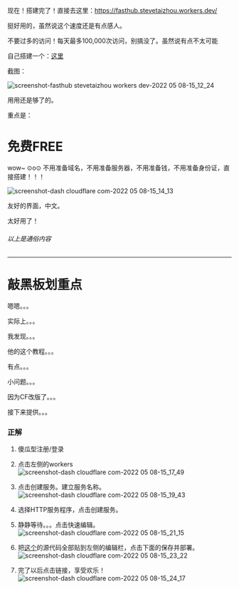 现在！搭建完了！直接去这里：<https://fasthub.stevetaizhou.workers.dev/>

挺好用的，虽然说这个速度还是有点感人。

不要过多的访问！每天最多100,000次访问，别搞没了。虽然说有点不太可能

自己搭建一个：[这里](https://github.com/hunshcn/gh-proxy#cf-worker%E7%89%88%E6%9C%AC%E9%83%A8%E7%BD%B2)

截图：

![screenshot-fasthub stevetaizhou workers dev-2022 05 08-15_12_24](https://user-images.githubusercontent.com/85382878/167285872-19970c37-a9ff-4b4a-9e37-597de7691497.png)

用用还是够了的。

重点是：

# 免费FREE

wow~ ⊙o⊙ 不用准备域名，不用准备服务器，不用准备钱，不用准备身份证，直接搭建！！！

![screenshot-dash cloudflare com-2022 05 08-15_14_13](https://user-images.githubusercontent.com/85382878/167285925-89f38f1a-13e2-4d04-90da-348a3602d407.png)

友好的界面，中文。

太好用了！

###### 以上是通俗内容

-----

# 敲黑板划重点

嗯嗯。。。

实际上。。。

我发现。。。

他的这个教程。。。

有点。。。

小问题。。。

因为CF改版了。。。

接下来提供。。。

### 正解

1. 傻瓜型注册/登录

2. 点击左侧的workers  
![screenshot-dash cloudflare com-2022 05 08-15_17_49](https://user-images.githubusercontent.com/85382878/167286041-71ac5165-8720-4502-afb4-e9b00c0269c6.png)

3. 点击创建服务。建立服务名称。  
![screenshot-dash cloudflare com-2022 05 08-15_19_43](https://user-images.githubusercontent.com/85382878/167286084-4ef4feb5-2bca-4645-83e2-eac9eb9edd44.png)

4. 选择HTTP服务程序，点击创建服务。

5. 静静等待。。。点击快速编辑。  
![screenshot-dash cloudflare com-2022 05 08-15_21_15](https://user-images.githubusercontent.com/85382878/167286285-bda7b1e9-4919-41ad-bdb1-af43fc54de69.png)

6. 把[这个](https://cdn.jsdelivr.net/gh/hunshcn/gh-proxy@master/index.js)的源代码全部贴到左侧的编辑栏，点击下面的保存并部署。  
![screenshot-dash cloudflare com-2022 05 08-15_23_22](https://user-images.githubusercontent.com/85382878/167286191-a4b2a36d-49ae-4757-922b-bda46372f678.png)

7. 完了以后点击链接，享受欢乐！  
![screenshot-dash cloudflare com-2022 05 08-15_24_17](https://user-images.githubusercontent.com/85382878/167286224-c9e52913-0f08-4f75-89f9-e25c25079ea4.png)








